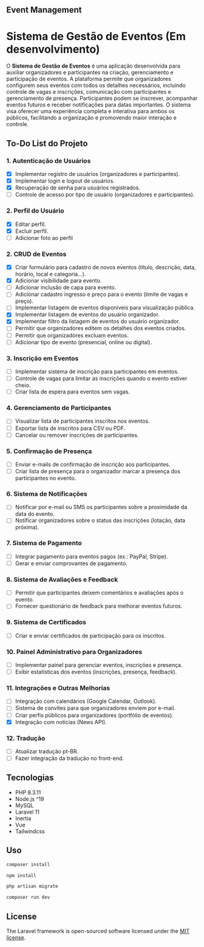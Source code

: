 ## Event Management

# Sistema de Gestão de Eventos (Em desenvolvimento)

O **Sistema de Gestão de Eventos** é uma aplicação desenvolvida para auxiliar organizadores e participantes na criação, gerenciamento e participação de eventos. A plataforma permite que organizadores configurem seus eventos com todos os detalhes necessários, incluindo controle de vagas e inscrições, comunicação com participantes e gerenciamento de presença. Participantes podem se inscrever, acompanhar eventos futuros e receber notificações para datas importantes. O sistema visa oferecer uma experiência completa e interativa para ambos os públicos, facilitando a organização e promovendo maior interação e controle.

## To-Do List do Projeto

### 1. Autenticação de Usuários
- [x] Implementar registro de usuários (organizadores e participantes).
- [x] Implementar login e logout de usuários.
- [x] Recuperação de senha para usuários registrados.
- [ ] Controle de acesso por tipo de usuário (organizadores e participantes).

### 2. Perfil do Usuário
- [x] Editar perfil.
- [x] Excluir perfil.
- [ ] Adicionar foto ao perfil

### 2. CRUD de Eventos
- [x] Criar formulário para cadastro de novos eventos (título, descrição, data, horário, local e categoria...).
- [x] Adicionar visibilidade para evento.
- [ ] Adicionar inclusão de capa para evento.
- [ ] Adicionar cadastro ingresso e preço para o evento (limite de vagas e preço).
- [ ] Implementar listagem de eventos disponíveis para visualização pública.
- [x] Implementar listagem de eventos do usuário organizador.
- [x] Implementar filtro da listagem de eventos do usuário organizador.
- [ ] Permitir que organizadores editem os detalhes dos eventos criados.
- [ ] Permitir que organizadores excluam eventos.
- [ ] Adicionar tipo de evento (presencial, online ou digital).

### 3. Inscrição em Eventos
- [ ] Implementar sistema de inscrição para participantes em eventos.
- [ ] Controle de vagas para limitar as inscrições quando o evento estiver cheio.
- [ ] Criar lista de espera para eventos sem vagas.

### 4. Gerenciamento de Participantes
- [ ] Visualizar lista de participantes inscritos nos eventos.
- [ ] Exportar lista de inscritos para CSV ou PDF.
- [ ] Cancelar ou remover inscrições de participantes.

### 5. Confirmação de Presença
- [ ] Enviar e-mails de confirmação de inscrição aos participantes.
- [ ] Criar lista de presença para o organizador marcar a presença dos participantes no evento.

### 6. Sistema de Notificações
- [ ] Notificar por e-mail ou SMS os participantes sobre a proximidade da data do evento.
- [ ] Notificar organizadores sobre o status das inscrições (lotação, data próxima).

### 7. Sistema de Pagamento
- [ ] Integrar pagamento para eventos pagos (ex.: PayPal, Stripe).
- [ ] Gerar e enviar comprovantes de pagamento.

### 8. Sistema de Avaliações e Feedback
- [ ] Permitir que participantes deixem comentários e avaliações após o evento.
- [ ] Fornecer questionário de feedback para melhorar eventos futuros.

### 9. Sistema de Certificados
- [ ] Criar e enviar certificados de participação para os inscritos.

### 10. Painel Administrativo para Organizadores
- [ ] Implementar painel para gerenciar eventos, inscrições e presença.
- [ ] Exibir estatísticas dos eventos (inscrições, presença, feedback).

### 11. Integrações e Outras Melhorias
- [ ] Integração com calendários (Google Calendar, Outlook).
- [ ] Sistema de convites para que organizadores enviem por e-mail.
- [ ] Criar perfis públicos para organizadores (portfólio de eventos).
- [x] Integração com notícias (News API).

### 12. Tradução
- [ ] Atualizar tradução pt-BR.
- [ ] Fazer integração da tradução no front-end.

## Tecnologias

- PHP 8.3.11
- Node.js ^19
- MySQL
- Laravel 11
- Inertia
- Vue
- Tailwindcss

## Uso

```bash
composer install

npm install

php artisan migrate

composer run dev
```

## License

The Laravel framework is open-sourced software licensed under the [MIT license](https://opensource.org/licenses/MIT).
